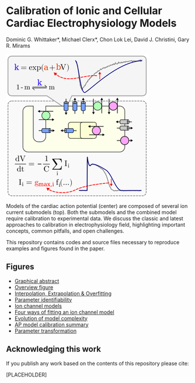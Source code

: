# Calibration of Ionic and Cellular Cardiac Electrophysiology Models

Dominic G. Whittaker*, Michael Clerx*, Chon Lok Lei, David J. Christini, Gary R. Mirams

![Graphical abstract](./fig0-abstract/abstract.png)

Models of the cardiac action potential (center) are composed of several ion current submodels (top).
Both the submodels and the combined model require calibration to experimental data.
We discuss the classic and latest approaches to calibration in electrophysiology field, highlighting important concepts, common pitfalls, and open challenges.

This repository contains codes and source files necessary to reproduce examples and figures found in the paper.

## Figures

- [Graphical abstract](./fig0-abstract)
- [Overview figure](./fig1-overview)
- [Interpolation, Extrapolation & Overfitting](./fig2-overfitting-example)
- [Parameter identifiability](./fig3-parameter-identifiability-example)
- [Ion channel models](./fig4-ion-channel-models)
- [Four ways of fitting an ion channel model](./fig5-4-ways-of-fitting)
- [Evolution of model complexity](./fig6-evolution-model-complexity)
- [AP model calibration summary](./fig7-AP-model-calibration-summary)
- [Parameter transformation](./fig8-parameter-transformation-example)

## Acknowledging this work

If you publish any work based on the contents of this repository please cite:

[PLACEHOLDER]
